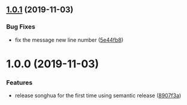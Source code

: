 ## [1.0.1](https://github.com/RonWang/Songhua/compare/v1.0.0...v1.0.1) (2019-11-03)


### Bug Fixes

* fix the message new line number ([5e44fb8](https://github.com/RonWang/Songhua/commit/5e44fb84a4b63ee9bdaf1f6ee204454c145ee620))

# 1.0.0 (2019-11-03)


### Features

* release songhua for the first time using semantic release ([8907f3a](https://github.com/RonWang/Songhua/commit/8907f3a4414fe1f0af2306397ef3649b10d23b90))
